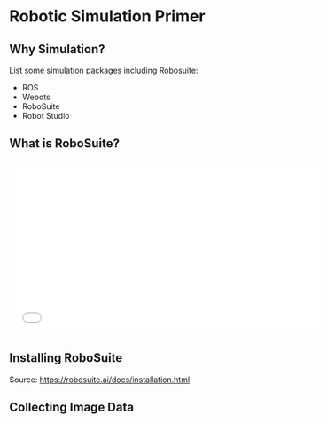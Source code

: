 # Robotic Simulation Primer

## Why Simulation?

List some simulation packages including Robosuite:
- ROS
- Webots
- RoboSuite
- Robot Studio


## What is RoboSuite?

<iframe width="560" height="315"
src="Videos/robosuite-video-faster.mp4" 
frameborder="0" 
allow="accelerometer; autoplay; encrypted-media; gyroscope; picture-in-picture" 
allowfullscreen></iframe>


## Installing RoboSuite

Source: https://robosuite.ai/docs/installation.html

## Collecting Image Data

